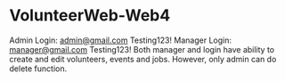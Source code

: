 # VolunteerWeb-Web4
Admin Login: 
    admin@gmail.com
    Testing123!
Manager Login: 
    manager@gmail.com
    Testing123!
Both manager and login have ability to create and edit volunteers, events and jobs. However, only admin can do delete function.
